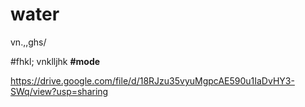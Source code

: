 # water

vn.,,ghs/

#fhkl;
vnklljhk
**#mode**


https://drive.google.com/file/d/18RJzu35vyuMgpcAE590u1IaDvHY3-SWq/view?usp=sharing
